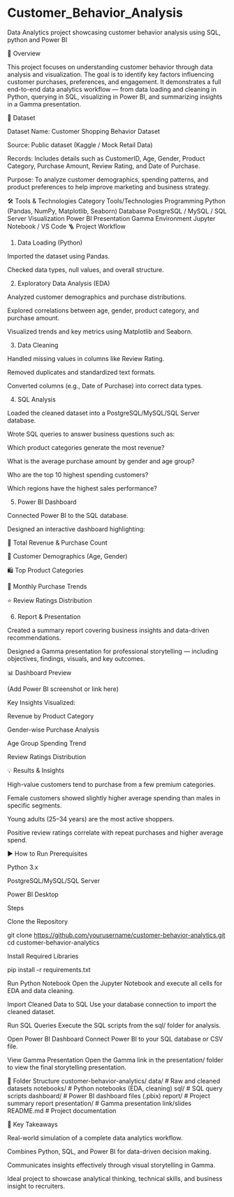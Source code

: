 # Customer_Behavior_Analysis
Data Analytics project showcasing customer behavior analysis using SQL, python and Power BI 

🧭 Overview

This project focuses on understanding customer behavior through data analysis and visualization.
The goal is to identify key factors influencing customer purchases, preferences, and engagement.
It demonstrates a full end-to-end data analytics workflow — from data loading and cleaning in Python, querying in SQL, visualizing in Power BI, and summarizing insights in a Gamma presentation.

📂 Dataset

Dataset Name: Customer Shopping Behavior Dataset

Source: Public dataset (Kaggle / Mock Retail Data)

Records: Includes details such as CustomerID, Age, Gender, Product Category, Purchase Amount, Review Rating, and Date of Purchase.

Purpose: To analyze customer demographics, spending patterns, and product preferences to help improve marketing and business strategy.

🛠️ Tools & Technologies
Category	Tools/Technologies
Programming	Python (Pandas, NumPy, Matplotlib, Seaborn)
Database	PostgreSQL / MySQL / SQL Server
Visualization	Power BI
Presentation	Gamma
Environment	Jupyter Notebook / VS Code
🪜 Project Workflow
1. Data Loading (Python)

Imported the dataset using Pandas.

Checked data types, null values, and overall structure.

2. Exploratory Data Analysis (EDA)

Analyzed customer demographics and purchase distributions.

Explored correlations between age, gender, product category, and purchase amount.

Visualized trends and key metrics using Matplotlib and Seaborn.

3. Data Cleaning

Handled missing values in columns like Review Rating.

Removed duplicates and standardized text formats.

Converted columns (e.g., Date of Purchase) into correct data types.

4. SQL Analysis

Loaded the cleaned dataset into a PostgreSQL/MySQL/SQL Server database.

Wrote SQL queries to answer business questions such as:

Which product categories generate the most revenue?

What is the average purchase amount by gender and age group?

Who are the top 10 highest spending customers?

Which regions have the highest sales performance?

5. Power BI Dashboard

Connected Power BI to the SQL database.

Designed an interactive dashboard highlighting:

🧾 Total Revenue & Purchase Count

👥 Customer Demographics (Age, Gender)

🛍️ Top Product Categories

📅 Monthly Purchase Trends

⭐ Review Ratings Distribution

6. Report & Presentation

Created a summary report covering business insights and data-driven recommendations.

Designed a Gamma presentation for professional storytelling — including objectives, findings, visuals, and key outcomes.

📊 Dashboard Preview

(Add Power BI screenshot or link here)

Key Insights Visualized:

Revenue by Product Category

Gender-wise Purchase Analysis

Age Group Spending Trend

Review Ratings Distribution

💡 Results & Insights

High-value customers tend to purchase from a few premium categories.

Female customers showed slightly higher average spending than males in specific segments.

Young adults (25–34 years) are the most active shoppers.

Positive review ratings correlate with repeat purchases and higher average spend.

▶️ How to Run
Prerequisites

Python 3.x

PostgreSQL/MySQL/SQL Server

Power BI Desktop

Steps

Clone the Repository

git clone https://github.com/yourusername/customer-behavior-analytics.git
cd customer-behavior-analytics


Install Required Libraries

pip install -r requirements.txt


Run Python Notebook
Open the Jupyter Notebook and execute all cells for EDA and data cleaning.

Import Cleaned Data to SQL
Use your database connection to import the cleaned dataset.

Run SQL Queries
Execute the SQL scripts from the sql/ folder for analysis.

Open Power BI Dashboard
Connect Power BI to your SQL database or CSV file.

View Gamma Presentation
Open the Gamma link in the presentation/ folder to view the final storytelling presentation.

📁 Folder Structure
customer-behavior-analytics/
data/                  # Raw and cleaned datasets
notebooks/             # Python notebooks (EDA, cleaning)
sql/                   # SQL query scripts
dashboard/             # Power BI dashboard files (.pbix)
report/                # Project summary report
presentation/          # Gamma presentation link/slides
README.md              # Project documentation

🚀 Key Takeaways

Real-world simulation of a complete data analytics workflow.

Combines Python, SQL, and Power BI for data-driven decision making.

Communicates insights effectively through visual storytelling in Gamma.

Ideal project to showcase analytical thinking, technical skills, and business insight to recruiters.
